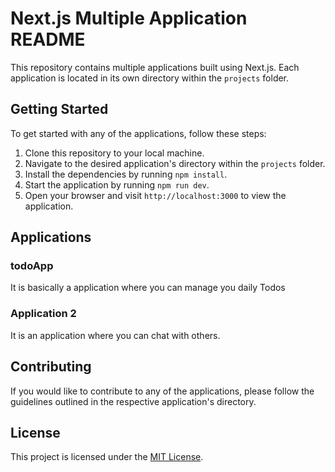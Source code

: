 # Next.js Multiple Application README

This repository contains multiple applications built using Next.js. Each application is located in its own directory within the `projects` folder.

## Getting Started

To get started with any of the applications, follow these steps:

1. Clone this repository to your local machine.
2. Navigate to the desired application's directory within the `projects` folder.
3. Install the dependencies by running `npm install`.
4. Start the application by running `npm run dev`.
5. Open your browser and visit `http://localhost:3000` to view the application.

## Applications

### todoApp

It is basically a application where you can manage you daily Todos

### Application 2

It is an application where you can chat with others.

## Contributing

If you would like to contribute to any of the applications, please follow the guidelines outlined in the respective application's directory.

## License

This project is licensed under the [MIT License](LICENSE).
